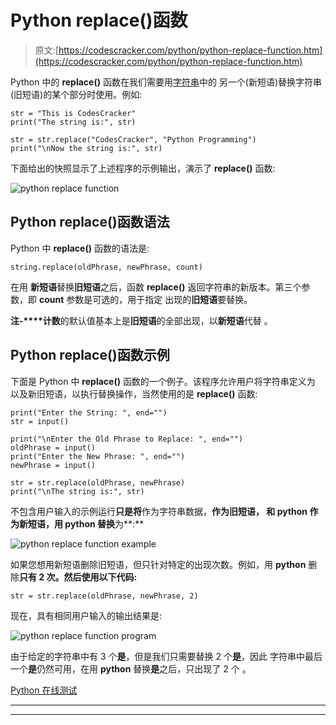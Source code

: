 # Python replace()函数

> 原文:[https://codescracker.com/python/python-replace-function.htm](https://codescracker.com/python/python-replace-function.htm)

Python 中的 **replace()** 函数在我们需要用[字符串](/python/python-strings.htm)中的 另一个(新短语)替换字符串(旧短语)的某个部分时使用。例如:

```
str = "This is CodesCracker"
print("The string is:", str)

str = str.replace("CodesCracker", "Python Programming")
print("\nNow the string is:", str)
```

下面给出的快照显示了上述程序的示例输出，演示了 **replace()** 函数:

![python replace function](../Images/b757ae419e99dfdc4235b8daf1934a69.png)

## Python replace()函数语法

Python 中 **replace()** 函数的语法是:

```
string.replace(oldPhrase, newPhrase, count)
```

在用 **新短语**替换**旧短语**之后，函数 **replace()** 返回字符串的新版本。第三个参数，即 **count** 参数是可选的，用于指定 出现的**旧短语**要替换。

**注-****计数**的默认值基本上是**旧短语**的全部出现，以**新短语**代替 。

## Python replace()函数示例

下面是 Python 中 **replace()** 函数的一个例子。该程序允许用户将字符串定义为 以及新旧短语，以执行替换操作，当然使用的是 **replace()** 函数:

```
print("Enter the String: ", end="")
str = input()

print("\nEnter the Old Phrase to Replace: ", end="")
oldPhrase = input()
print("Enter the New Phrase: ", end="")
newPhrase = input()

str = str.replace(oldPhrase, newPhrase)
print("\nThe string is:", str)
```

不包含用户输入的示例运行**只是将**作为字符串数据，**作为旧短语， 和 **python** 作为新短语，用 **python** 替换**为**:**

![python replace function example](../Images/cb4eb2b2e1c34ad2ac2461c278be36cd.png)

如果您想用新短语删除旧短语，但只针对特定的出现次数。例如，用 **python** 删除**只有 2 次。然后使用以下代码:**

```
str = str.replace(oldPhrase, newPhrase, 2)
```

现在，具有相同用户输入的输出结果是:

![python replace function program](../Images/9c197a2a88d6cc39763b9e7ebe4e1b2b.png)

由于给定的字符串中有 3 个**是**，但是我们只需要替换 2 个**是**，因此 字符串中最后一个**是**仍然可用，在用 **python** 替换**是**之后，只出现了 2 个 。

[Python 在线测试](/exam/showtest.php?subid=10)

* * *

* * *